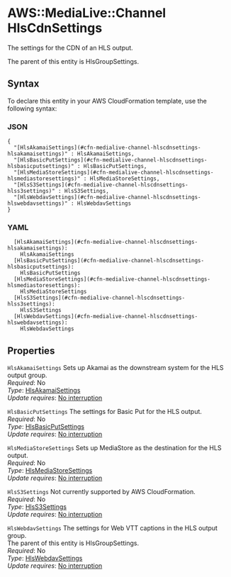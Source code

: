 # AWS::MediaLive::Channel HlsCdnSettings<a name="aws-properties-medialive-channel-hlscdnsettings"></a>

The settings for the CDN of an HLS output\.

The parent of this entity is HlsGroupSettings\.

## Syntax<a name="aws-properties-medialive-channel-hlscdnsettings-syntax"></a>

To declare this entity in your AWS CloudFormation template, use the following syntax:

### JSON<a name="aws-properties-medialive-channel-hlscdnsettings-syntax.json"></a>

```
{
  "[HlsAkamaiSettings](#cfn-medialive-channel-hlscdnsettings-hlsakamaisettings)" : HlsAkamaiSettings,
  "[HlsBasicPutSettings](#cfn-medialive-channel-hlscdnsettings-hlsbasicputsettings)" : HlsBasicPutSettings,
  "[HlsMediaStoreSettings](#cfn-medialive-channel-hlscdnsettings-hlsmediastoresettings)" : HlsMediaStoreSettings,
  "[HlsS3Settings](#cfn-medialive-channel-hlscdnsettings-hlss3settings)" : HlsS3Settings,
  "[HlsWebdavSettings](#cfn-medialive-channel-hlscdnsettings-hlswebdavsettings)" : HlsWebdavSettings
}
```

### YAML<a name="aws-properties-medialive-channel-hlscdnsettings-syntax.yaml"></a>

```
  [HlsAkamaiSettings](#cfn-medialive-channel-hlscdnsettings-hlsakamaisettings): 
    HlsAkamaiSettings
  [HlsBasicPutSettings](#cfn-medialive-channel-hlscdnsettings-hlsbasicputsettings): 
    HlsBasicPutSettings
  [HlsMediaStoreSettings](#cfn-medialive-channel-hlscdnsettings-hlsmediastoresettings): 
    HlsMediaStoreSettings
  [HlsS3Settings](#cfn-medialive-channel-hlscdnsettings-hlss3settings): 
    HlsS3Settings
  [HlsWebdavSettings](#cfn-medialive-channel-hlscdnsettings-hlswebdavsettings): 
    HlsWebdavSettings
```

## Properties<a name="aws-properties-medialive-channel-hlscdnsettings-properties"></a>

`HlsAkamaiSettings`  <a name="cfn-medialive-channel-hlscdnsettings-hlsakamaisettings"></a>
Sets up Akamai as the downstream system for the HLS output group\.  
*Required*: No  
*Type*: [HlsAkamaiSettings](aws-properties-medialive-channel-hlsakamaisettings.md)  
*Update requires*: [No interruption](https://docs.aws.amazon.com/AWSCloudFormation/latest/UserGuide/using-cfn-updating-stacks-update-behaviors.html#update-no-interrupt)

`HlsBasicPutSettings`  <a name="cfn-medialive-channel-hlscdnsettings-hlsbasicputsettings"></a>
The settings for Basic Put for the HLS output\.  
*Required*: No  
*Type*: [HlsBasicPutSettings](aws-properties-medialive-channel-hlsbasicputsettings.md)  
*Update requires*: [No interruption](https://docs.aws.amazon.com/AWSCloudFormation/latest/UserGuide/using-cfn-updating-stacks-update-behaviors.html#update-no-interrupt)

`HlsMediaStoreSettings`  <a name="cfn-medialive-channel-hlscdnsettings-hlsmediastoresettings"></a>
Sets up MediaStore as the destination for the HLS output\.  
*Required*: No  
*Type*: [HlsMediaStoreSettings](aws-properties-medialive-channel-hlsmediastoresettings.md)  
*Update requires*: [No interruption](https://docs.aws.amazon.com/AWSCloudFormation/latest/UserGuide/using-cfn-updating-stacks-update-behaviors.html#update-no-interrupt)

`HlsS3Settings`  <a name="cfn-medialive-channel-hlscdnsettings-hlss3settings"></a>
Not currently supported by AWS CloudFormation\.  
*Required*: No  
*Type*: [HlsS3Settings](aws-properties-medialive-channel-hlss3settings.md)  
*Update requires*: [No interruption](https://docs.aws.amazon.com/AWSCloudFormation/latest/UserGuide/using-cfn-updating-stacks-update-behaviors.html#update-no-interrupt)

`HlsWebdavSettings`  <a name="cfn-medialive-channel-hlscdnsettings-hlswebdavsettings"></a>
The settings for Web VTT captions in the HLS output group\.  
The parent of this entity is HlsGroupSettings\.  
*Required*: No  
*Type*: [HlsWebdavSettings](aws-properties-medialive-channel-hlswebdavsettings.md)  
*Update requires*: [No interruption](https://docs.aws.amazon.com/AWSCloudFormation/latest/UserGuide/using-cfn-updating-stacks-update-behaviors.html#update-no-interrupt)